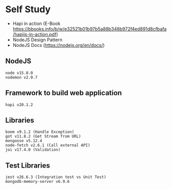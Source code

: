 # Self Study
- Hapi in action (E-Book https://bbooks.info/b/w/e32521b01b97b5a88b348b972f4ed891d8cfbafa/hapijs-in-action.pdf)
- NodeJS Design Pattern
- NodeJS Docs (https://nodejs.org/en/docs/)

## NodeJS
```
node v15.0.0
nodemon v2.0.7
```

## Framework to build web application
```
hapi v20.1.2
```

## Libraries
```
boom v9.1.2 (Handle Exception)
got v11.8.2 (Get Stream from URL)
mongoose v5.12.4
node-fetch v2.6.1 (Call external API)
joi v17.4.0 (Validation)
```

## Test Libraries
```
jest v26.6.3 (Integration test vs Unit Test)
mongodb-memory-server v6.9.6 
```
